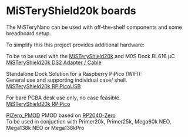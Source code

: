 # MiSTeryShield20k boards

The MiSTeryNano can be used with off-the-shelf components and
some breadboard setup.

To simplify this this project provides additional
hardware:

To be to be used with the [MiSTeryShield20k](https://github.com/harbaum/MiSTeryNano/tree/main/board/misteryshield20k/README.md) and M0S Dock BL616 µC  
[MiSTeryShield20k DS2 Adapter / Cable](misteryshield20k_ds2_adapter\misteryshield20k_ds2_adapter_cable.md)

Standalone Dock Solution for a Raspberry PiPico (WIFI):  
General use and supporting individual case/ shell.  
[MiSTeryShield20k RPiPicoUSB](/board/misteryshield20k_rpipicousb/README.md)

For bare PCBA desk use only, no case feasible.  
[MiSTeryShield20k RPiPico](/board/misteryshield20k_rpipico/README.md)

[PIZero_PMOD](/board/pizero_pmod/README.md)
PMOD based on [RP2040-Zero](https://www.waveshare.com/wiki/RP2040-Zero)  
To be used in conjuction with Primer20k, Primer25k, Mega60k NEO, Mega138k NEO or Mega138kPro
